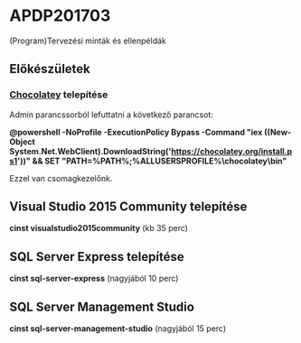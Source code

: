 # APDP201703
(Program)Tervezési minták és ellenpéldák

## Előkészületek 

### [Chocolatey](https://chocolatey.org) telepítése
Admin parancssorból lefuttatni a következő parancsot:

**@powershell -NoProfile -ExecutionPolicy Bypass -Command "iex ((New-Object System.Net.WebClient).DownloadString('https://chocolatey.org/install.ps1'))" && SET "PATH=%PATH%;%ALLUSERSPROFILE%\chocolatey\bin"**

Ezzel van csomagkezelőnk.

## Visual Studio 2015 Community telepítése

**cinst visualstudio2015community** (kb 35 perc)

## SQL Server Express telepítése

**cinst sql-server-express** (nagyjából 10 perc)

## SQL Server Management Studio

**cinst sql-server-management-studio** (nagyjából 15 perc)
